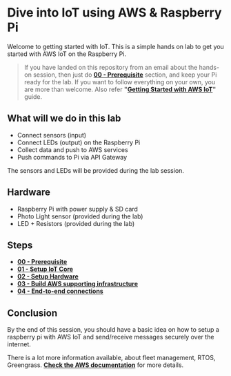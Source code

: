 # Dive into IoT using AWS & Raspberry Pi

Welcome to getting started with IoT. This is a simple hands on lab to get you started with AWS IoT on the Raspberry Pi.

> If you have landed on this repository from an email about the hands-on session, then just do [**00 - Prerequisite**](00-prerequisite) section, and keep your Pi ready for the lab. If you want to follow everything on your own, you are more than welcome. Also refer **"[Getting Started with AWS IoT](https://docs.aws.amazon.com/iot/latest/developerguide/iot-gs.html)"** guide.

## What will we do in this lab
 * Connect sensors (input)
 * Connect LEDs (output) on the Raspberry Pi
 * Collect data and push to AWS services
 * Push commands to Pi via API Gateway

The sensors and LEDs will be provided during the lab session.

## Hardware
  * Raspberry Pi with power supply & SD card
  * Photo Light sensor (provided during the lab)
  * LED + Resistors (provided during the lab)

## Steps
 * **[00 - Prerequisite](00-prerequisite)**
 * **[01 - Setup IoT Core](01-iot-core)**
 * **[02 - Setup Hardware](02-hardware)**
 * **[03 - Build AWS supporting infrastructure](03-infrastructure)**
 * **[04 - End-to-end connections](04-end-to-end)**

## Conclusion

By the end of this session, you should have a basic idea on how to setup a raspberry pi with AWS IoT and send/receive messages securely over the internet.

There is a lot more information available, about fleet management, RTOS, Greengrass. **[Check the AWS documentation](https://docs.aws.amazon.com/iot/latest/developerguide/what-is-aws-iot.html)** for more details.
